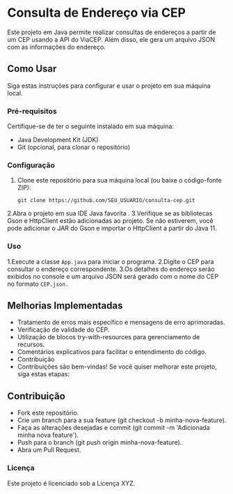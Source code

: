 # Consulta de Endereço via CEP

Este projeto em Java permite realizar consultas de endereços a partir de um CEP usando a API do ViaCEP. Além disso, ele gera um arquivo JSON com as informações do endereço.

## Como Usar

Siga estas instruções para configurar e usar o projeto em sua máquina local.

### Pré-requisitos

Certifique-se de ter o seguinte instalado em sua máquina:

- Java Development Kit (JDK)
- Git (opcional, para clonar o repositório)

### Configuração

1. Clone este repositório para sua máquina local (ou baixe o código-fonte ZIP):

   ```
   git clone https://github.com/SEU_USUARIO/consulta-cep.git
   ```
  2.Abra o projeto em sua IDE Java favorita .
  3.Verifique se as bibliotecas Gson e HttpClient estão adicionadas ao projeto. Se não estiverem, você pode adicionar o JAR do Gson e importar o HttpClient a partir do Java 11.

### Uso
1.Execute a classe `App.java` para iniciar o programa.
2.Digite o CEP para consultar o endereço correspondente.
3.Os detalhes do endereço serão exibidos no console e um arquivo JSON será gerado com o nome do CEP no formato   `CEP.json.`

## Melhorias Implementadas

+ Tratamento de erros mais específico e mensagens de erro aprimoradas.
+ Verificação de validade do CEP.
+ Utilização de blocos try-with-resources para gerenciamento de recursos.
+ Comentários explicativos para facilitar o entendimento do código.
+ Contribuição
+ Contribuições são bem-vindas! Se você quiser melhorar este projeto, siga estas etapas:
  
## Contribuição

+ Fork este repositório.
+ Crie um branch para a sua feature (git checkout -b minha-nova-feature).
+ Faça as alterações desejadas e commit (git commit -m 'Adicionada minha nova feature').
+ Push para o branch (git push origin minha-nova-feature).
+ Abra um Pull Request.



### Licença
Este projeto é licenciado sob a Licença XYZ.
